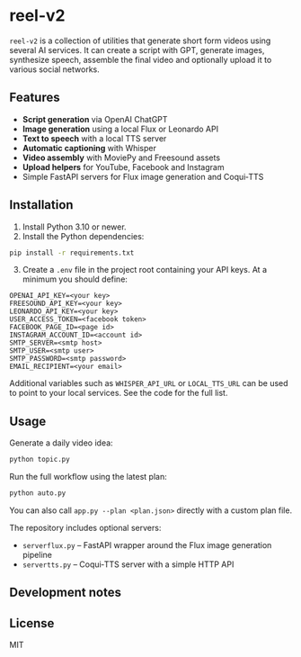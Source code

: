# reel-v2

`reel-v2` is a collection of utilities that generate short form videos using several AI services.  It can create a script with GPT, generate images, synthesize speech, assemble the final video and optionally upload it to various social networks.

## Features

- **Script generation** via OpenAI ChatGPT
- **Image generation** using a local Flux or Leonardo API
- **Text to speech** with a local TTS server
- **Automatic captioning** with Whisper
- **Video assembly** with MoviePy and Freesound assets
- **Upload helpers** for YouTube, Facebook and Instagram
- Simple FastAPI servers for Flux image generation and Coqui‑TTS

## Installation

1. Install Python 3.10 or newer.
2. Install the Python dependencies:

```bash
pip install -r requirements.txt
```

3. Create a `.env` file in the project root containing your API keys.  At a minimum you should define:

```
OPENAI_API_KEY=<your key>
FREESOUND_API_KEY=<your key>
LEONARDO_API_KEY=<your key>
USER_ACCESS_TOKEN=<facebook token>
FACEBOOK_PAGE_ID=<page id>
INSTAGRAM_ACCOUNT_ID=<account id>
SMTP_SERVER=<smtp host>
SMTP_USER=<smtp user>
SMTP_PASSWORD=<smtp password>
EMAIL_RECIPIENT=<your email>
```

Additional variables such as `WHISPER_API_URL` or `LOCAL_TTS_URL` can be used to point to your local services.  See the code for the full list.

## Usage

Generate a daily video idea:

```bash
python topic.py
```

Run the full workflow using the latest plan:

```bash
python auto.py
```

You can also call `app.py --plan <plan.json>` directly with a custom plan file.

The repository includes optional servers:

- `serverflux.py` – FastAPI wrapper around the Flux image generation pipeline
- `servertts.py` – Coqui‑TTS server with a simple HTTP API

## Development notes


## License

MIT
